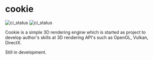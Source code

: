 # cookie
![ci_status](https://github.com/an22/cookie/actions/workflows/macOS.yml/badge.svg?branch=develop)
![ci_status](https://github.com/an22/cookie/actions/workflows/ubuntu.yml/badge.svg?branch=develop)

Cookie is a simple 3D rendering engine which is started as project to develop author's skills at 3D rendering API's such as OpenGL, Vulkan, DirectX.

Still in development.
